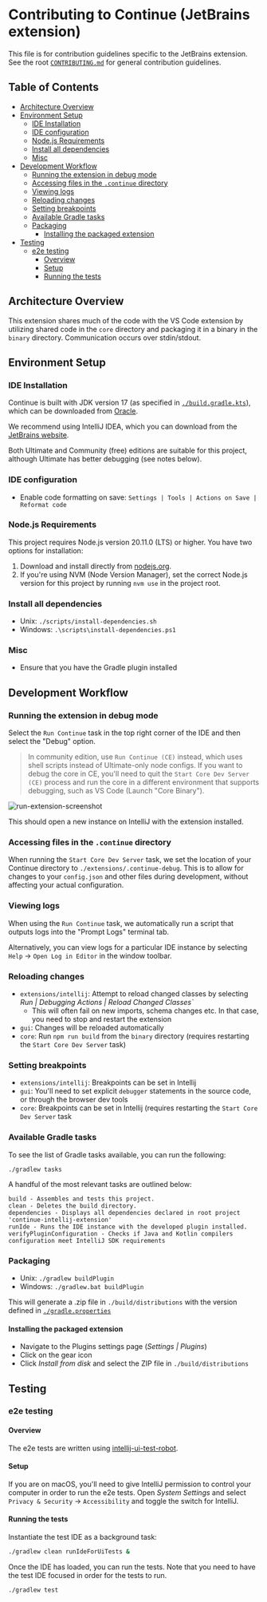 # Contributing to Continue (JetBrains extension) <!-- omit in toc -->

This file is for contribution guidelines specific to the JetBrains extension. See the root [
`CONTRIBUTING.md`](../../CONTRIBUTING.md) for general contribution guidelines.

## Table of Contents <!-- omit in toc -->

- [Architecture Overview](#architecture-overview)
- [Environment Setup](#environment-setup)
    - [IDE Installation](#ide-installation)
    - [IDE configuration](#ide-configuration)
    - [Node.js Requirements](#nodejs-requirements)
    - [Install all dependencies](#install-all-dependencies)
    - [Misc](#misc)
- [Development Workflow](#development-workflow)
    - [Running the extension in debug mode](#running-the-extension-in-debug-mode)
    - [Accessing files in the `.continue` directory](#accessing-files-in-the-continue-directory)
    - [Viewing logs](#viewing-logs)
    - [Reloading changes](#reloading-changes)
    - [Setting breakpoints](#setting-breakpoints)
    - [Available Gradle tasks](#available-gradle-tasks)
    - [Packaging](#packaging)
        - [Installing the packaged extension](#installing-the-packaged-extension)
- [Testing](#testing)
    - [e2e testing](#e2e-testing)
        - [Overview](#overview)
        - [Setup](#setup)
        - [Running the tests](#running-the-tests)

## Architecture Overview

This extension shares much of the code with the VS Code extension by utilizing shared code in the `core` directory and
packaging it in a binary in the `binary` directory. Communication occurs over stdin/stdout.

## Environment Setup

### IDE Installation

Continue is built with JDK version 17 (as specified in [`./build.gradle.kts`](./build.gradle.kts)), which can be
downloaded from [Oracle](https://www.oracle.com/java/technologies/javase/jdk17-archive-downloads.html).

We recommend using IntelliJ IDEA, which you can download from
the [JetBrains website](https://www.jetbrains.com/idea/download).

Both Ultimate and Community (free) editions are suitable for this project, although Ultimate has better debugging (see
notes below).

### IDE configuration

- Enable code formatting on save: `Settings | Tools | Actions on Save | Reformat code`

### Node.js Requirements

This project requires Node.js version 20.11.0 (LTS) or higher. You have two options for installation:

1. Download and install directly from [nodejs.org](https://nodejs.org/en/download).
2. If you're using NVM (Node Version Manager), set the correct Node.js version for this project by running `nvm use` in
   the project root.

### Install all dependencies

- Unix: `./scripts/install-dependencies.sh`
- Windows: `.\scripts\install-dependencies.ps1`

### Misc

- Ensure that you have the Gradle plugin installed

## Development Workflow

### Running the extension in debug mode

Select the `Run Continue` task in the top right corner of the IDE and then select the "Debug" option.

> In community edition, use `Run Continue (CE)` instead, which uses shell scripts instead of Ultimate-only node configs.
> If you want to debug the core in CE, you'll need to quit the `Start Core Dev Server (CE)` process and run the core in
> a
> different environment that supports debugging, such as VS Code (Launch "Core Binary").

![run-extension-screenshot](../../media/run-continue-intellij.png)

This should open a new instance on IntelliJ with the extension installed.

### Accessing files in the `.continue` directory

When running the `Start Core Dev Server` task, we set the location of your Continue directory to
`./extensions/.continue-debug`. This is to
allow for changes to your `config.json` and other files during development, without affecting your actual configuration.

### Viewing logs

When using the `Run Continue` task, we automatically run a script that outputs logs into the "Prompt Logs" terminal tab.

Alternatively, you can view logs for a particular IDE instance by selecting `Help` -> `Open Log in Editor` in the window
toolbar.

### Reloading changes

- `extensions/intellij`: Attempt to reload changed classes by selecting
  _Run | Debugging Actions | Reload Changed Classes`_
    - This will often fail on new imports, schema changes etc. In that case, you need to stop and restart the extension
- `gui`: Changes will be reloaded automatically
- `core`: Run `npm run build` from the `binary` directory (requires restarting the `Start Core Dev Server` task)

### Setting breakpoints

- `extensions/intellij`: Breakpoints can be set in Intellij
- `gui`: You'll need to set explicit `debugger` statements in the source code, or through the browser dev tools
- `core`: Breakpoints can be set in Intellij (requires restarting the `Start Core Dev Server` task

### Available Gradle tasks

To see the list of Gradle tasks available, you can run the following:

```shell
./gradlew tasks
```

A handful of the most relevant tasks are outlined below:

```shell
build - Assembles and tests this project.
clean - Deletes the build directory.
dependencies - Displays all dependencies declared in root project 'continue-intellij-extension'
runIde - Runs the IDE instance with the developed plugin installed.
verifyPluginConfiguration - Checks if Java and Kotlin compilers configuration meet IntelliJ SDK requirements
```

### Packaging

- Unix: `./gradlew buildPlugin`
- Windows: `./gradlew.bat buildPlugin`

This will generate a .zip file in `./build/distributions` with the version defined in [
`./gradle.properties`](./gradle.properties)

#### Installing the packaged extension

- Navigate to the Plugins settings page (_Settings | Plugins_)
- Click on the gear icon
- Click _Install from disk_ and select the ZIP file in `./build/distributions`

## Testing

### e2e testing

#### Overview

The e2e tests are written using [intellij-ui-test-robot](`https://github.com/JetBrains/intellij-ui-test-robot`).

#### Setup

If you are on macOS, you'll need to give IntelliJ permission to control your computer in order to run the e2e tests.
Open _System Settings_ and select `Privacy & Security` -> `Accessibility` and toggle the switch for IntelliJ.

#### Running the tests

Instantiate the test IDE as a background task:

```sh
./gradlew clean runIdeForUiTests &
```

Once the IDE has loaded, you can run the tests. Note that you need to have the test IDE focused in order for the tests
to run.

```sh
./gradlew test
```
